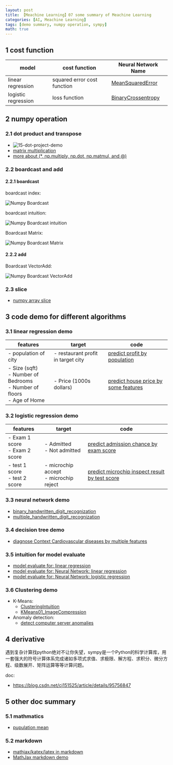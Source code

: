 ```yaml
---
layout: post
title: 【Meachine Learning】07 some summary of Meachine Learning
categories: [AI, Meachine Learning]
tags: [demo summary, numpy operation, sympy]
math: true
---
```


## 1 cost function

| model               | cost function               | Neural Network Name |
| ------------------- | --------------------------- | ------------------- |
| linear regression   | squared error cost function |  [MeanSquaredError](https://www.tensorflow.org/api_docs/python/tf/keras/losses/MeanSquaredError)                   |
| logistic regression | loss function               |  [BinaryCrossentropy](https://www.tensorflow.org/api_docs/python/tf/keras/losses/BinaryCrossentropy)                   |

## 2 numpy operation

### 2.1 dot product and transpose

- ![15-dot-project-demo](/assets/images/meachine-learning/linear-regression/15-dot-project-demo.gif)
- [matrix multiplication](https://blog.csdn.net/STRVE/article/details/106739349)
- [more about (\*, np.multiply, np.dot, np.matmul, and @)](https://mkang32.github.io/python/2020/08/30/numpy-matmul.html)

### 2.2 boardcast and add

#### 2.2.1 boardcast

boardcast index:

![Numpy Boardcast](/assets/images/meachine-learning/numpy/C2_W1_Assign1_BroadcastIndexes.PNG)

boardcast intuition:

![Numpy Boardcast intuition](/assets/images/meachine-learning/numpy/C2_W1_Assign1_Broadcasting.gif)

Boardcast Matrix:

![Numpy Boardcast Matrix](/assets/images/meachine-learning/numpy/C2_W1_Assign1_BroadcastMatrix.PNG)

#### 2.2.2 add

Boardcast VectorAdd:

![Numpy Boardcast VectorAdd](/assets/images/meachine-learning/numpy/C2_W1_Assign1_VectorAdd.PNG)

### 2.3 slice

- [numpy array slice](https://blog.csdn.net/weixin_43629813/article/details/101122997)

## 3 code demo for different algorithms

### 3.1 linear regression demo

| features                                                                              | target                             | code                                                                                                                          |
| ------------------------------------------------------------------------------------- | ---------------------------------- | ----------------------------------------------------------------------------------------------------------------------------- |
| - population of city                                                                  | - restaurant profit in target city | [predict profit by population](https://github.com/yc913344706/ai-code/blob/main/LinearRegression/population_profit.ipynb)     |
| - Size (sqft) <br/> - Number of Bedrooms <br/> - Number of floors <br/> - Age of Home | - Price (1000s dollars)            | [predict house price by some features](https://github.com/yc913344706/ai-code/blob/main/LinearRegression/house_predict.ipynb) |

### 3.2 logistic regression demo

| features                            | target                                      | code                                                                                                                                     |
| ----------------------------------- | ------------------------------------------- | ---------------------------------------------------------------------------------------------------------------------------------------- |
| - Exam 1 score <br/> - Exam 2 score | - Admitted <br/> - Not admitted             | [predict admission chance by exam score](https://github.com/yc913344706/ai-code/blob/main/LogisticRegression/admission_chance.ipynb)     |
| - test 1 score <br/> - test 2 score | - microchip accept <br/> - microchip reject | [predict microchip inspect result by test score](https://github.com/yc913344706/ai-code/blob/main/LogisticRegression/microchip_QA.ipynb) |

### 3.3 neural network demo

- [binary_handwritten_digit_recognization](https://github.com/yc913344706/ai-code/blob/main/NeuralNetwork/binary_handwritten_digit_recognization.ipynb)
- [multiple_handwritten_digit_recognization](https://github.com/yc913344706/ai-code/blob/main/NeuralNetwork/multiple_handwritten_digit_recognization.ipynb)

### 3.4 decision tree demo

- [diagnose Context Cardiovascular diseases by multiple features](https://github.com/yc913344706/ai-code/blob/main/DecisionTree/DecisionTree_RandomForest_XGBoost.ipynb)


### 3.5 intuition for model evaluate

- [model evaluate for: linear regression](https://github.com/yc913344706/ai-code/blob/main/LinearRegression/RealDemo01_Linear.ipynb)
- [model evaluate for: Neural Network: linear regression](https://github.com/yc913344706/ai-code/blob/main/LinearRegression/RealDemo01_NN_Linear.ipynb)
- [model evaluate for: Neural Network: logistic regression](https://github.com/yc913344706/ai-code/blob/main/LogisticRegression/RealDemo01_NN_Logistic.ipynb)

### 3.6 Clustering demo

- K-Means:
  - [ClusteringIntuition](https://github.com/yc913344706/ai-code/blob/main/Clustering/ClusteringIntuition.ipynb)
  - [KMeans01_ImageCompression](https://github.com/yc913344706/ai-code/blob/main/Clustering/KMeans01_ImageCompression.ipynb)
- Anomaly detection:
  - [detect computer server anomalies](https://github.com/yc913344706/ai-code/blob/main/Clustering/DetectServerAnomaly.ipynb)

## 4 derivative

遇到复杂计算找python绝对不让你失望，sympy是一个Python的科学计算库，用一套强大的符号计算体系完成诸如多项式求值、求极限、解方程、求积分、微分方程、级数展开、矩阵运算等等计算问题。

doc:

- https://blog.csdn.net/cj151525/article/details/95756847

## 5 other doc summary

### 5.1 mathmatics

- [pupulation mean](https://wumbo.net/formulas/population-mean/)

### 5.2 markdown

- [mathjax/katex/latex in markdown](https://freeopen.github.io/mathjax/)
- [MathJax markdown demo](https://timefy.github.io/posts/2fa412f3.html)



